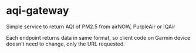 # aqi-gateway
Simple service to return AQI of PM2.5 from airNOW, PurpleAir or IQAir


Each endpoint returns data in same format, so client code on Garmin device doesn't need to change, only the URL requested.

